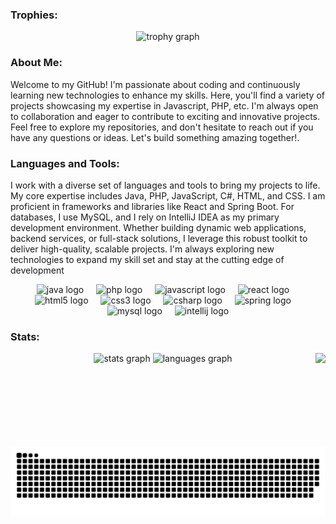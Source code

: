 <h3 align="left">Trophies:</h3>
<div align="center">
  <img src="https://github-profile-trophy.vercel.app?username=eamalindu&theme=onedark&column=6&row=1&margin-w=8&margin-h=8&no-bg=false&no-frame=true&order=4" height="100" alt="trophy graph"  />
</div>

<h3 align="left">About Me:</h3>

<p align="left">Welcome to my GitHub! I'm passionate about coding and continuously learning new technologies to enhance my skills. Here, you'll find a variety of projects showcasing my expertise in Javascript, PHP, etc. I'm always open to collaboration and eager to contribute to exciting and innovative projects. Feel free to explore my repositories, and don't hesitate to reach out if you have any questions or ideas. Let's build something amazing together!.</p>

<h3 align="left">Languages and Tools:</h3>

<p align="left">I work with a diverse set of languages and tools to bring my projects to life. My core expertise includes Java, PHP, JavaScript, C#, HTML, and CSS. I am proficient in frameworks and libraries like React and Spring Boot. For databases, I use MySQL, and I rely on IntelliJ IDEA as my primary development environment. Whether building dynamic web applications, backend services, or full-stack solutions, I leverage this robust toolkit to deliver high-quality, scalable projects. I'm always exploring new technologies to expand my skill set and stay at the cutting edge of development</p>
<div align="center">
  <img src="https://cdn.jsdelivr.net/gh/devicons/devicon/icons/java/java-original.svg" height="30" alt="java logo"  />
  <img width="12" />
  <img src="https://cdn.jsdelivr.net/gh/devicons/devicon/icons/php/php-original.svg" height="30" alt="php logo"  />
  <img width="12" />
  <img src="https://cdn.jsdelivr.net/gh/devicons/devicon/icons/javascript/javascript-original.svg" height="30" alt="javascript logo"  />
  <img width="12" />
  <img src="https://cdn.jsdelivr.net/gh/devicons/devicon/icons/react/react-original.svg" height="30" alt="react logo"  />
  <img width="12" />
  <img src="https://cdn.jsdelivr.net/gh/devicons/devicon/icons/html5/html5-original.svg" height="30" alt="html5 logo"  />
  <img width="12" />
  <img src="https://cdn.jsdelivr.net/gh/devicons/devicon/icons/css3/css3-original.svg" height="30" alt="css3 logo"  />
  <img width="12" />
  <img src="https://cdn.jsdelivr.net/gh/devicons/devicon/icons/csharp/csharp-original.svg" height="30" alt="csharp logo"  />
  <img width="12" />
  <img src="https://cdn.jsdelivr.net/gh/devicons/devicon/icons/spring/spring-original.svg" height="30" alt="spring logo"  />
  <img width="12" />
  <img src="https://cdn.jsdelivr.net/gh/devicons/devicon/icons/mysql/mysql-original.svg" height="30" alt="mysql logo"  />
  <img width="12" />
  <img src="https://cdn.jsdelivr.net/gh/devicons/devicon/icons/intellij/intellij-original.svg" height="30" alt="intellij logo"  />
</div>
<h3 align="left">Stats:</h3>
<div align="center">
  <img src="https://github-readme-stats.vercel.app/api?username=eamalindu&hide_title=false&hide_rank=false&show_icons=true&include_all_commits=true&count_private=true&disable_animations=false&theme=dark&locale=en&hide_border=true" height="150" alt="stats graph"  />
  <img src="https://github-readme-stats.vercel.app/api/top-langs?username=eamalindu&locale=en&hide_title=false&layout=compact&card_width=320&langs_count=5&theme=dark&hide_border=true" height="150" alt="languages graph"  />
  <img align="right" height="150" src="https://media1.tenor.com/m/6cB00Fl1QXYAAAAd/gojo-satoru-gojo.gif"  />
</div>

<img src="https://raw.githubusercontent.com/eamalindu/eamalindu/output/snake.svg" alt="Snake animation" />
